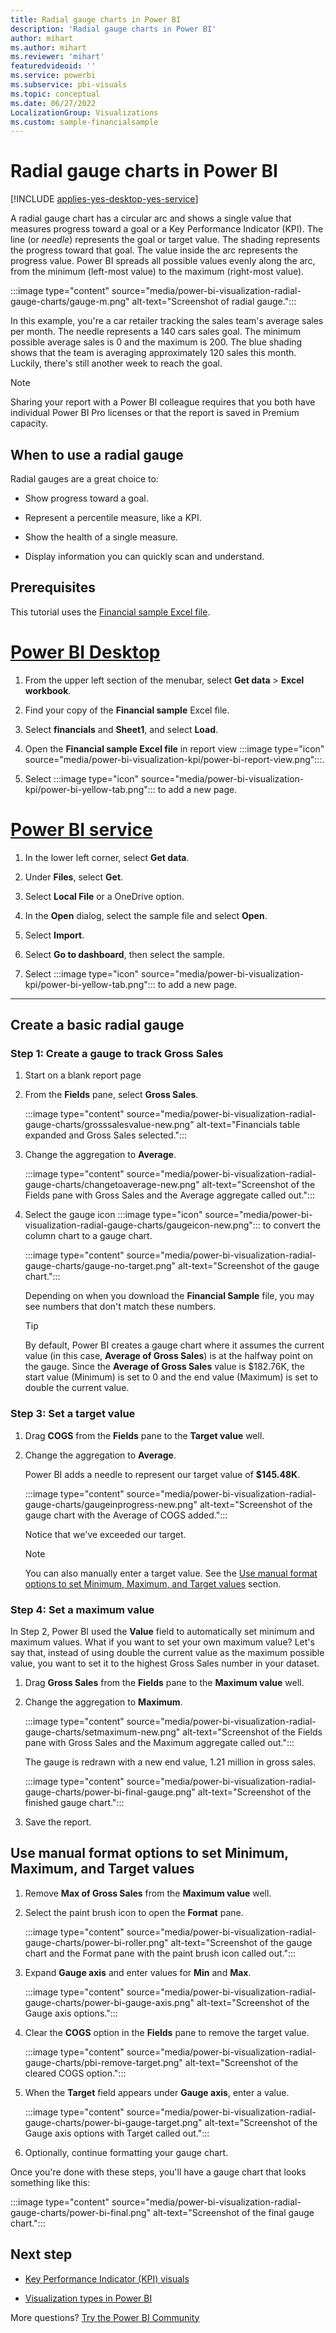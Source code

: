 ```yaml
---
title: Radial gauge charts in Power BI  
description: 'Radial gauge charts in Power BI'
author: mihart
ms.author: mihart
ms.reviewer: 'mihart'
featuredvideoid: ''
ms.service: powerbi
ms.subservice: pbi-visuals
ms.topic: conceptual
ms.date: 06/27/2022
LocalizationGroup: Visualizations
ms.custom: sample-financialsample
---
```

# Radial gauge charts in Power BI

[!INCLUDE [applies-yes-desktop-yes-service](../includes/applies-yes-desktop-yes-service.md)]

A radial gauge chart has a circular arc and shows a single value that measures progress toward a goal or a Key Performance Indicator (KPI). The line (or *needle*) represents the goal or target value. The shading represents the progress toward that goal. The value inside the arc represents the progress value. Power BI spreads all possible values evenly along the arc, from the minimum (left-most value) to the maximum (right-most value).

:::image type="content" source="media/power-bi-visualization-radial-gauge-charts/gauge-m.png" alt-text="Screenshot of radial gauge.":::

In this example, you're a car retailer tracking the sales team's average sales per month. The needle represents a 140 cars sales goal. The minimum possible average sales is 0 and the maximum is 200.  The blue shading shows that the team is averaging approximately 120 sales this month. Luckily, there's still another week to reach the goal.

> [!NOTE]
> Sharing your report with a Power BI colleague requires that you both have individual Power BI Pro licenses or that the report is saved in Premium capacity.

## When to use a radial gauge

Radial gauges are a great choice to:

* Show progress toward a goal.

* Represent a percentile measure, like a KPI.

* Show the health of a single measure.

* Display information you can quickly scan and understand.

## Prerequisites

This tutorial uses the [Financial sample Excel file](https://go.microsoft.com/fwlink/?LinkID=521962).

# [Power BI Desktop](#tab/powerbi-desktop)
1. From the upper left section of the menubar, select **Get data** > **Excel workbook**.

1. Find your copy of the **Financial sample** Excel file.

1. Select **financials** and **Sheet1**, and select **Load**.

1. Open the **Financial sample Excel file** in report view :::image type="icon" source="media/power-bi-visualization-kpi/power-bi-report-view.png":::.

1. Select :::image type="icon" source="media/power-bi-visualization-kpi/power-bi-yellow-tab.png"::: to add a new page.

# [Power BI service](#tab/powerbi-service)
1. In the lower left corner, select **Get data**.

1. Under **Files**, select **Get**.

1. Select **Local File** or a OneDrive option.

1. In the **Open** dialog, select the sample file and select **Open**.

1. Select **Import**.

1. Select **Go to dashboard**, then select the sample.

1. Select :::image type="icon" source="media/power-bi-visualization-kpi/power-bi-yellow-tab.png"::: to add a new page.

---

## Create a basic radial gauge

### Step 1: Create a gauge to track Gross Sales

1. Start on a blank report page

1. From the **Fields** pane, select **Gross Sales**.

   :::image type="content" source="media/power-bi-visualization-radial-gauge-charts/grosssalesvalue-new.png" alt-text="Financials table expanded and Gross Sales selected.":::

1. Change the aggregation to **Average**.

   :::image type="content" source="media/power-bi-visualization-radial-gauge-charts/changetoaverage-new.png" alt-text="Screenshot of the Fields pane with Gross Sales and the Average aggregate called out.":::

1. Select the gauge icon :::image type="icon" source="media/power-bi-visualization-radial-gauge-charts/gaugeicon-new.png"::: to convert the column chart to a gauge chart.

   :::image type="content" source="media/power-bi-visualization-radial-gauge-charts/gauge-no-target.png" alt-text="Screenshot of the gauge chart.":::

   Depending on when you download the **Financial Sample** file, you may see numbers that don't match these numbers.

   > [!TIP]
   > By default, Power BI creates a gauge chart where it assumes the current value (in this case, **Average of Gross Sales**) is at the halfway point on the gauge. Since the **Average of Gross Sales** value is $182.76K, the start value (Minimum) is set to 0 and the end value (Maximum) is set to double the current value.

### Step 3: Set a target value

1. Drag **COGS** from the **Fields** pane to the **Target value** well.

1. Change the aggregation to **Average**.

   Power BI adds a needle to represent our target value of **$145.48K**.

   :::image type="content" source="media/power-bi-visualization-radial-gauge-charts/gaugeinprogress-new.png" alt-text="Screenshot of the gauge chart with the Average of COGS added.":::

    Notice that we've exceeded our target.

   > [!NOTE]
   > You can also manually enter a target value. See the [Use manual format options to set Minimum, Maximum, and Target values](#use-manual-format-options-to-set-minimum-maximum-and-target-values) section.

### Step 4: Set a maximum value

In Step 2, Power BI used the **Value** field to automatically set minimum and maximum values. What if you want to set your own maximum value? Let's say that, instead of using double the current value as the maximum possible value, you want to set it to the highest Gross Sales number in your dataset.

1. Drag **Gross Sales** from the **Fields** pane to the **Maximum value** well.

1. Change the aggregation to **Maximum**.

   :::image type="content" source="media/power-bi-visualization-radial-gauge-charts/setmaximum-new.png" alt-text="Screenshot of the Fields pane with Gross Sales and the Maximum aggregate called out.":::

   The gauge is redrawn with a new end value, 1.21 million in gross sales.

   :::image type="content" source="media/power-bi-visualization-radial-gauge-charts/power-bi-final-gauge.png" alt-text="Screenshot of the finished gauge chart.":::

1. Save the report.

## Use manual format options to set Minimum, Maximum, and Target values

1. Remove **Max of Gross Sales** from the **Maximum value** well.

1. Select the paint brush icon to open the **Format** pane.

   :::image type="content" source="media/power-bi-visualization-radial-gauge-charts/power-bi-roller.png" alt-text="Screenshot of the gauge chart and the Format pane with the paint brush icon called out.":::

1. Expand **Gauge axis** and enter values for **Min** and **Max**.

   :::image type="content" source="media/power-bi-visualization-radial-gauge-charts/power-bi-gauge-axis.png" alt-text="Screenshot of the Gauge axis options.":::

1. Clear the **COGS** option in the **Fields** pane to remove the target value.

   :::image type="content" source="media/power-bi-visualization-radial-gauge-charts/pbi-remove-target.png" alt-text="Screenshot of the cleared COGS option.":::

1. When the **Target** field appears under **Gauge axis**, enter a value.

   :::image type="content" source="media/power-bi-visualization-radial-gauge-charts/power-bi-gauge-target.png" alt-text="Screenshot of the Gauge axis options with Target called out.":::

1. Optionally, continue formatting your gauge chart.

Once you're done with these steps, you'll have a gauge chart that looks something like this:

:::image type="content" source="media/power-bi-visualization-radial-gauge-charts/power-bi-final.png" alt-text="Screenshot of the final gauge chart.":::

## Next step

* [Key Performance Indicator (KPI) visuals](power-bi-visualization-kpi.md)

* [Visualization types in Power BI](power-bi-visualization-types-for-reports-and-q-and-a.md)

More questions? [Try the Power BI Community](https://community.powerbi.com/)

